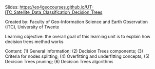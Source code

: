 Slides: https://eo4geocourses.github.io/UT-ITC_Satellite_Data_Classification_Decision_Trees

Created by: Faculty of Geo-Information Science and Earth Observation (ITC), University of Twente

Learning objective: the overall goal of this learning unit is to explain how decision trees method works

Content:
(1) General Information; 
(2) Decision Trees components; 
(3) Criteria for nodes splitting; 
(4) Overfitting and underfitting concepts; 
(5)  Decision Trees pruning; 
(6) Decision Trees algorithms


